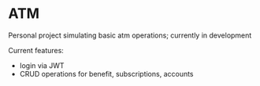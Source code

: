 # ATM

Personal project simulating basic atm operations; currently in development

Current features:

- login via JWT
- CRUD operations for benefit, subscriptions, accounts
